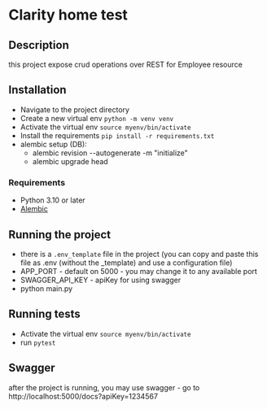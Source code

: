 # Clarity home test


## Description

this project expose crud operations over REST for Employee resource 

## Installation
- Navigate to the project directory 
- Create a new virtual env `python -m venv venv`
- Activate the virtual env `source myenv/bin/activate`
- Install the requirements `pip install -r requirements.txt`
- alembic setup (DB):
  - alembic revision --autogenerate -m "initialize"
  - alembic upgrade head
### Requirements

- Python 3.10 or later
- [Alembic](https://alembic.sqlalchemy.org/en/latest/installation.html)

## Running the project
- there is a `.env_template` file in the project (you can copy and paste this file as .env (without the _template) and use a configuration file)
- APP_PORT - default on 5000 - you may change it to any available port 
- SWAGGER_API_KEY - apiKey for using swagger
- python main.py

## Running tests
- Activate the virtual env `source myenv/bin/activate`
- run `pytest`

## Swagger
after the project is running, you may use swagger - go to http://localhost:5000/docs?apiKey=1234567

